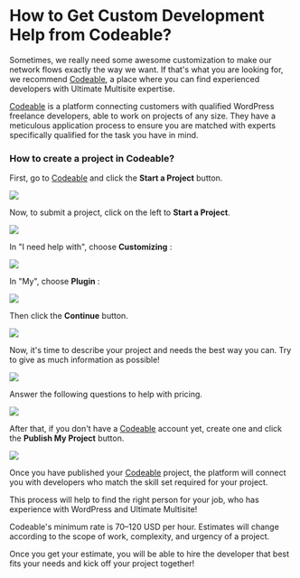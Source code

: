# How to Get Custom Development Help from Codeable?

Sometimes, we really need some awesome customization to make our network flows exactly the way we want. If that's what you are looking for, we recommend [Codeable](https://codeable.io/partners/wpultimo/?ref=7wHwE), a place where you can find experienced developers with Ultimate Multisite expertise.

[Codeable](https://codeable.io/partners/wpultimo/?ref=7wHwE) is a platform connecting customers with qualified WordPress freelance developers, able to work on projects of any size. They have a meticulous application process to ensure you are matched with experts specifically qualified for the task you have in mind.

### How to create a project in Codeable?

First, go to [Codeable](https://codeable.io/partners/wpultimo/?ref=7wHwE) and click the **Start a Project** button.

[![](https://wp-ultimo-space.fra1.cdn.digitaloceanspaces.com/hs-60212668a4cefb30ae5c85f8-xCy2k2LWG-Codeable.png)](https://wp-ultimo-space.fra1.cdn.digitaloceanspaces.com/hs-60212668a4cefb30ae5c85f8-xCy2k2LWG-Codeable.png)

Now, to submit a project, click on the left to **Start a Project**.

[![](https://downloads.intercomcdn.com/i/o/213753902/ee6ea74cc143e9ecc76a50c2/Codeable+2.png)](https://downloads.intercomcdn.com/i/o/213753902/ee6ea74cc143e9ecc76a50c2/Codeable+2.png)

In "I need help with", choose **Customizing** :

[![](https://downloads.intercomcdn.com/i/o/213754344/76d9d4fc84f0d0dbb092b3a1/Captura+de+Tela+2020-05-31+a%CC%80s+17.14.54.png)](https://downloads.intercomcdn.com/i/o/213754344/76d9d4fc84f0d0dbb092b3a1/Captura+de+Tela+2020-05-31+a%CC%80s+17.14.54.png)

In "My", choose **Plugin** :

[![](https://downloads.intercomcdn.com/i/o/213754429/02deee78063ceec0725a345d/Captura+de+Tela+2020-05-31+a%CC%80s+17.15.30.png)](https://downloads.intercomcdn.com/i/o/213754429/02deee78063ceec0725a345d/Captura+de+Tela+2020-05-31+a%CC%80s+17.15.30.png)

Then click the **Continue** button.

[![](https://downloads.intercomcdn.com/i/o/213754564/c863aa37e14d10662ef4f901/Captura+de+Tela+2020-05-31+a%CC%80s+17.18.27.png)](https://downloads.intercomcdn.com/i/o/213754564/c863aa37e14d10662ef4f901/Captura+de+Tela+2020-05-31+a%CC%80s+17.18.27.png)

Now, it's time to describe your project and needs the best way you can. Try to give as much information as possible!

[![](https://downloads.intercomcdn.com/i/o/213754760/ab401673618a203c4d2934a9/Captura+de+Tela+2020-05-31+a%CC%80s+17.20.04.png)](https://downloads.intercomcdn.com/i/o/213754760/ab401673618a203c4d2934a9/Captura+de+Tela+2020-05-31+a%CC%80s+17.20.04.png)

Answer the following questions to help with pricing.

[![](https://downloads.intercomcdn.com/i/o/213755196/b221c6c181bcfc8a48c3079e/Captura+de+Tela+2020-05-31+a%CC%80s+17.22.15.png)](https://downloads.intercomcdn.com/i/o/213755196/b221c6c181bcfc8a48c3079e/Captura+de+Tela+2020-05-31+a%CC%80s+17.22.15.png)

After that, if you don't have a [Codeable](https://codeable.io/partners/wpultimo/?ref=7wHwE) account yet, create one and click the **Publish My Project** button.

[![](https://downloads.intercomcdn.com/i/o/213755544/03c19957ec0cf3c51269e800/Captura+de+Tela+2020-05-31+a%CC%80s+17.24.58.png)](https://downloads.intercomcdn.com/i/o/213755544/03c19957ec0cf3c51269e800/Captura+de+Tela+2020-05-31+a%CC%80s+17.24.58.png)

Once you have published your [Codeable](https://codeable.io/partners/wpultimo/?ref=7wHwE) project, the platform will connect you with developers who match the skill set required for your project.

This process will help to find the right person for your job, who has experience with WordPress and Ultimate Multisite!

Codeable's minimum rate is $70–$120 USD per hour. Estimates will change according to the scope of work, complexity, and urgency of a project.

Once you get your estimate, you will be able to hire the developer that best fits your needs and kick off your project together!
